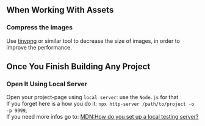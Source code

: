 ## When Working With Assets

### Compress the images

Use [tinypng](https://tinypng.com/) or similar tool to decrease the size of images, in order to improve the performance.

## Once You Finish Building Any Project

### Open It Using Local Server

Open your project-page using `local server`: use the `Node.js` for that\
If you forget here is a how you do it: `npx http-server /path/to/project -o -p 9999`,\
If you need more infos go to: [MDN:How do you set up a local testing server?](https://developer.mozilla.org/en-US/docs/Learn_web_development/Howto/Tools_and_setup/set_up_a_local_testing_server#using_node.js)
